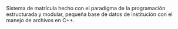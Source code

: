 Sistema de matrícula hecho con el paradigma de la programación estructurada y modular, pequeña base de datos de institución con el manejo de archivos en C++.
